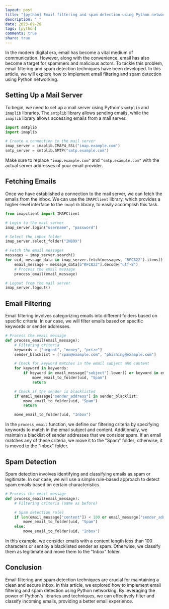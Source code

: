```yaml
---
layout: post
title: "[python] Email filtering and spam detection using Python networking"
description: " "
date: 2023-09-26
tags: [python]
comments: true
share: true
---
```


In the modern digital era, email has become a vital medium of communication. However, along with the convenience, email has also become a target for spammers and malicious actors. To tackle this problem, email filtering and spam detection techniques have been developed. In this article, we will explore how to implement email filtering and spam detection using Python networking.

## Setting Up a Mail Server

To begin, we need to set up a mail server using Python's `smtplib` and `imaplib` libraries. The `smtplib` library allows sending emails, while the `imaplib` library allows accessing emails from a mail server.

```python
import smtplib
import imaplib

# Create a connection to the mail server
imap_server = imaplib.IMAP4_SSL("imap.example.com")
smtp_server = smtplib.SMTP("smtp.example.com")
```
Make sure to replace `"imap.example.com"` and `"smtp.example.com"` with the actual server addresses of your email provider.

## Fetching Emails

Once we have established a connection to the mail server, we can fetch the emails from the inbox. We can use the `IMAPClient` library, which provides a higher-level interface to the `imaplib` library, to easily accomplish this task.

```python
from imapclient import IMAPClient

# Login to the mail server
imap_server.login("username", "password")

# Select the inbox folder
imap_server.select_folder("INBOX")

# Fetch the email messages
messages = imap_server.search()
for uid, message_data in imap_server.fetch(messages, "RFC822").items():
    email_message = message_data[b"RFC822"].decode("utf-8")
    # Process the email message
    process_email(email_message)

# Logout from the mail server
imap_server.logout()
```

## Email Filtering

Email filtering involves categorizing emails into different folders based on specific criteria. In our case, we will filter emails based on specific keywords or sender addresses.

```python
# Process the email message
def process_email(email_message):
    # Filtering criteria
    keywords = ["urgent", "money", "prize"]
    sender_blacklist = ["spam@example.com", "phishing@example.com"]

    # Check for keyword matches in the email subject and content
    for keyword in keywords:
        if keyword in email_message["subject"].lower() or keyword in email_message["content"].lower():
            move_email_to_folder(uid, "Spam")
            return

    # Check if the sender is blacklisted
    if email_message["sender_address"] in sender_blacklist:
        move_email_to_folder(uid, "Spam")
        return

    move_email_to_folder(uid, "Inbox")
```
In the `process_email` function, we define our filtering criteria by specifying keywords to match in the email subject and content. Additionally, we maintain a blacklist of sender addresses that we consider spam. If an email matches any of these criteria, we move it to the "Spam" folder; otherwise, it is moved to the "Inbox" folder.

## Spam Detection

Spam detection involves identifying and classifying emails as spam or legitimate. In our case, we will use a simple rule-based approach to detect spam emails based on certain characteristics.

```python
# Process the email message
def process_email(email_message):
    # Filtering criteria (same as before)

    # Spam detection rules
    if len(email_message["content"]) < 100 or email_message["sender_address"] in sender_blacklist:
        move_email_to_folder(uid, "Spam")
    else:
        move_email_to_folder(uid, "Inbox")
```

In this example, we consider emails with a content length less than 100 characters or sent by a blacklisted sender as spam. Otherwise, we classify them as legitimate and move them to the "Inbox" folder.

## Conclusion

Email filtering and spam detection techniques are crucial for maintaining a clean and secure inbox. In this article, we explored how to implement email filtering and spam detection using Python networking. By leveraging the power of Python's libraries and techniques, we can effectively filter and classify incoming emails, providing a better email experience.